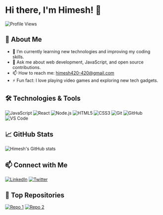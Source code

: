 # Hi there, I'm Himesh! 👋

![Profile Views](https://komarev.com/ghpvc/?username=himesh420-420&color=blue)

## 🚀 About Me

- 🌱 I’m currently learning new technologies and improving my coding skills.
- 💬 Ask me about web development, JavaScript, and open source contributions.
- 📫 How to reach me: [himesh420-420@gmail.com](mailto:himesh420-420@gmail.com)
- ⚡ Fun fact: I love playing video games and exploring new tech gadgets.

## 🛠️ Technologies & Tools

![JavaScript](https://img.shields.io/badge/-JavaScript-black?style=flat-square&logo=javascript)
![React](https://img.shields.io/badge/-React-black?style=flat-square&logo=react)
![Node.js](https://img.shields.io/badge/-Node.js-black?style=flat-square&logo=node.js)
![HTML5](https://img.shields.io/badge/-HTML5-black?style=flat-square&logo=html5)
![CSS3](https://img.shields.io/badge/-CSS3-black?style=flat-square&logo=css3)
![Git](https://img.shields.io/badge/-Git-black?style=flat-square&logo=git)
![GitHub](https://img.shields.io/badge/-GitHub-black?style=flat-square&logo=github)
![VS Code](https://img.shields.io/badge/-VS%20Code-black?style=flat-square&logo=visual-studio-code)

## 📈 GitHub Stats

![Himesh's GitHub stats](https://github-readme-stats.vercel.app/api?username=himesh420-420&show_icons=true&theme=radical)

## 📫 Connect with Me

[![LinkedIn](https://img.shields.io/badge/-LinkedIn-blue?style=flat-square&logo=linkedin)](https://www.linkedin.com/in/himesh420-420/)
[![Twitter](https://img.shields.io/badge/-Twitter-blue?style=flat-square&logo=twitter)](https://twitter.com/himesh420-420)

## 📂 Top Repositories

[![Repo 1](https://github-readme-stats.vercel.app/api/pin/?username=himesh420-420&repo=repo1&theme=radical)](https://github.com/himesh420-420/repo1)
[![Repo 2](https://github-readme-stats.vercel.app/api/pin/?username=himesh420-420&repo=repo2&theme=radical)](https://github.com/himesh420-420/repo2)
